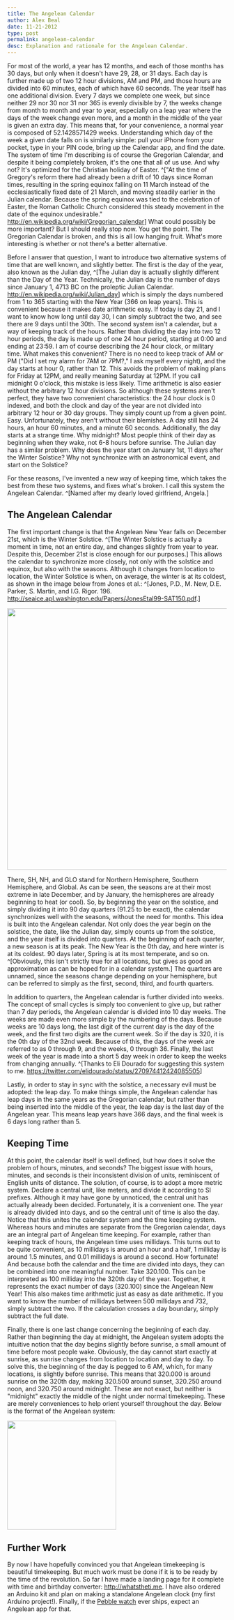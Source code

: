 ```yaml
---
title: The Angelean Calendar
author: Alex Beal
date: 11-21-2012
type: post
permalink: angelean-calendar
desc: Explanation and rationale for the Angelean Calendar.
---
```


For most of the world, a year has 12 months, and each of those months has 30 days, but only when it doesn't have 29, 28, or 31 days. Each day is further made up of two 12 hour divisions, AM and PM, and those hours are divided into 60 minutes, each of which have 60 seconds. The year itself has one additional division. Every 7 days we complete one week, but since neither 29 nor 30 nor 31 nor 365 is evenly divisible by 7, the weeks change from month to month and year to year, especially on a leap year where the days of the week change even more, and a month in the middle of the year is given an extra day. This means that, for your convenience, a normal year is composed of 52.1428571429 weeks. Understanding which day of the week a given date falls on is similarly simple: pull your iPhone from your pocket, type in your PIN code, bring up the Calendar app, and find the date. The system of time I'm describing is of course the Gregorian Calendar, and despite it being completely broken, it's the one that all of us use. And why not? It's optimized for the Christian holiday of Easter. ^["At the time of Gregory's reform there had already been a drift of 10 days since Roman times, resulting in the spring equinox falling on 11 March instead of the ecclesiastically fixed date of 21 March, and moving steadily earlier in the Julian calendar. Because the spring equinox was tied to the celebration of Easter, the Roman Catholic Church considered this steady movement in the date of the equinox undesirable." <http://en.wikipedia.org/wiki/Gregorian_calendar>] What could possibly be more important? But I should really stop now. You get the point. The Gregorian Calendar is broken, and this is all low hanging fruit. What's more interesting is whether or not there's a better alternative.

Before I answer that question, I want to introduce two alternative systems of time that are well known, and slightly better. The first is the day of the year, also known as the Julian day, ^[The Julian day is actually slightly different than the Day of the Year. Technically, the Julian day is the number of days since January 1, 4713 BC on the proleptic Julian Calendar. <http://en.wikipedia.org/wiki/Julian_day>] which is simply the days numbered from 1 to 365 starting with the New Year (366 on leap years). This is convenient because it makes date arithmetic easy. If today is day 21, and I want to know how long until day 30, I can simply subtract the two, and see there are 9 days until the 30th. The second system isn't a calendar, but a way of keeping track of the hours. Rather than dividing the day into two 12 hour periods, the day is made up of one 24 hour period, starting at 0:00 and ending at 23:59. I am of course describing the 24 hour clock, or military time. What makes this convenient? There is no need to keep track of AM or PM ("Did I set my alarm for 7AM or 7PM?," I ask myself every night), and the day starts at hour 0, rather than 12. This avoids the problem of making plans for Friday at 12PM, and really meaning Saturday at 12PM. If you call midnight 0 o'clock, this mistake is less likely. Time arithmetic is also easier without the arbitrary 12 hour divisions. So although these systems aren't perfect, they have two convenient characteristics: the 24 hour clock is 0 indexed, and both the clock and day of the year are not divided into arbitrary 12 hour or 30 day groups. They simply count up from a given point. Easy. Unfortunately, they aren't without their blemishes. A day still has 24 hours, an hour 60 minutes, and a minute 60 seconds. Additionally, the day starts at a strange time. Why midnight? Most people think of their day as beginning when they wake, not 6-8 hours before sunrise. The Julian day has a similar problem. Why does the year start on January 1st, 11 days after the Winter Solstice? Why not synchronize with an astronomical event, and start on the Solstice?

For these reasons, I've invented a new way of keeping time, which takes the best from these two systems, and fixes what's broken. I call this system the Angelean Calendar. ^[Named after my dearly loved girlfriend, Angela.] 

## The Angelean Calendar

The first important change is that the Angelean New Year falls on December 21st, which is the Winter Solstice. ^[The Winter Solstice is actually a moment in time, not an entire day, and changes slightly from year to year. Despite this, December 21st is close enough for our purposes.] This allows the calendar to synchronize more closely, not only with the solstice and equinox, but also with the seasons. Although it changes from location to location, the Winter Solstice is when, on average, the winter is at its coldest, as shown in the image below from Jones et al.: ^[Jones, P.D., M. New, D.E. Parker, S. Martin, and I.G. Rigor. 196. <http://seaice.apl.washington.edu/Papers/JonesEtal99-SAT150.pdf>.]

<img width="600px" src='http://media.usrsb.in/angelean-cal/seasonal-temp.png'>

There, SH, NH, and GLO stand for Northern Hemisphere, Southern Hemisphere, and Global. As can be seen, the seasons are at their most extreme in late December, and by January, the hemispheres are already beginning to heat (or cool). So, by beginning the year on the solstice, and simply dividing it into 90 day quarters (91.25 to be exact), the calendar synchronizes well with the seasons, without the need for months. This idea is built into the Angelean calendar. Not only does the year begin on the solstice, the date, like the Julian day, simply counts up from the solstice, and the year itself is divided into quarters. At the beginning of each quarter, a new season is at its peak. The New Year is the 0th day, and here winter is at its coldest. 90 days later, Spring is at its most temperate, and so on. ^[Obviously, this isn't strictly true for all locations, but gives as good an approximation as can be hoped for in a calendar system.] The quarters are unnamed, since the seasons change depending on your hemisphere, but can be referred to simply as the first, second, third, and fourth quarters. 

In addition to quarters, the Angelean calendar is further divided into weeks. The concept of small cycles is simply too convenient to give up, but rather than 7 day periods, the Angelean calendar is divided into 10 day weeks. The weeks are made even more simple by the numbering of the days. Because weeks are 10 days long, the last digit of the current day is the day of the week, and the first two digits are the current week. So if the day is 320, it is the 0th day of the 32nd week. Because of this, the days of the week are referred to as 0 through 9, and the weeks, 0 through 36. Finally, the last week of the year is made into a short 5 day week in order to keep the weeks from changing annually. ^[Thanks to Eli Dourado for suggesting this system to me. <https://twitter.com/elidourado/status/270974412424085505>]

Lastly, in order to stay in sync with the solstice, a necessary evil must be adopted: the leap day. To make things simple, the Angelean calendar has leap days in the same years as the Gregorian calendar, but rather than being inserted into the middle of the year, the leap day is the last day of the Angelean year. This means leap years have 366 days, and the final week is 6 days long rather than 5.

## Keeping Time

At this point, the calendar itself is well defined, but how does it solve the problem of hours, minutes, and seconds? The biggest issue with hours, minutes, and seconds is their inconsistent division of units, reminiscent of English units of distance. The solution, of course, is to adopt a more metric system. Declare a central unit, like meters, and divide it according to SI prefixes. Although it may have gone by unnoticed, the central unit has actually already been decided. Fortunately, it is a convenient one. The year is already divided into days, and so the central unit of time is also the day. Notice that this unites the calendar system and the time keeping system. Whereas hours and minutes are separate from the Gregorian calendar, days are an integral part of Angelean time keeping. For example, rather than keeping track of hours, the Angelean time uses millidays. This turns out to be quite convenient, as 10 millidays is around an hour and a half, 1 milliday is around 1.5 minutes, and 0.01 millidays is around a second. How fortunate! And because both the calendar and the time are divided into days, they can be combined into one meaningful number. Take 320.100. This can be interpreted as 100 milliday into the 320th day of the year. Together, it represents the exact number of days (320.100) since the Angelean New Year! This also makes time arithmetic just as easy as date arithmetic. If you want to know the number of millidays between 500 millidays and 732, simply subtract the two. If the calculation crosses a day boundary, simply subtract the full date.

Finally, there is one last change concerning the beginning of each day. Rather than beginning the day at midnight, the Angelean system adopts the intuitive notion that the day begins slightly before sunrise, a small amount of time before most people wake. Obviously, the day cannot start exactly at sunrise, as sunrise changes from location to location and day to day. To solve this, the beginning of the day is pegged to 6 AM, which, for many locations, is slightly before sunrise. This means that 320.000 is around sunrise on the 320th day, making 320.500 around sunset, 320.250 around noon, and 320.750 around midnight. These are not exact, but neither is "midnight" exactly the middle of the night under normal timekeeping. These are merely conveniences to help orient yourself throughout the day. Below is the format of the Angelean system:

<img width="250px" src='http://www.whatstheti.me/img/formatdiag.png'>

## Further Work

By now I have hopefully convinced you that Angelean timekeeping is beautiful timekeeping. But much work must be done if it is to be ready by the time of the revolution. So far I have made a landing page for it complete with time and birthday converter: <http://whatstheti.me>. I have also ordered an Arduino kit and plan on making a standalone Angelean clock (my first Arduino project!). Finally, if the [Pebble watch](http://getpebble.com/) ever ships, expect an Angelean app for that.
